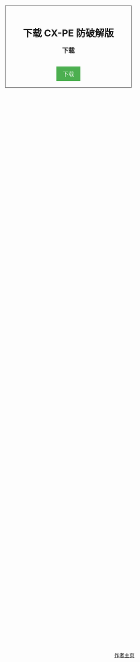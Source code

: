 <!DOCTYPE html>
<html>
<head>
  <meta charset="UTF-8">
  <title>下载</title>
  <style>
    body {
      display: flex;
      justify-content: center;
      align-items: center;
      height: 100vh;
      margin: 0;
    }
    .container {
      text-align: center;
      border: 1px solid black; /* 设置边框样式 */
      padding: 20px; /* 内边距 */
    }
    .title {
      font-size: 30px;
      font-weight: bold;
      white-space: pre; /* 保留空白字符 */
    }
    .subtitle {
      font-size: 20px;
      margin-top: 10px;
    }
    .button {
      font-size: 18px;
      padding: 10px 20px;
      background-color: #4CAF50;
      color: white;
      border: none;
      cursor: pointer;
      margin-top: 20px;
    }
    .button:hover {
      background-color: #45a049;
    }
    .footer-link {
      position: fixed;
      bottom: 0;
      left: 50%;
      transform: translateX(-50%);
      font-size: 16px;
      margin-bottom: 10px;
    }
  </style>
</head>
<body>
  <div class="container">
    <h1 class="title">     下载 CX-PE 防破解版     </h1>
    <h2 class="subtitle">下载</h2>
    <button class="button" onclick="window.location.href='http://baidu.com'">下载</button>
  </div>
  <a class="footer-link" href="https://space.bilibili.com/1654354651">作者主页</a>
</body>
</html>
